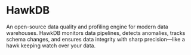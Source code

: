 # HawkDB
An open-source data quality and profiling engine for modern data warehouses. HawkDB monitors data pipelines, detects anomalies, tracks schema changes, and ensures data integrity with sharp precision—like a hawk keeping watch over your data.

